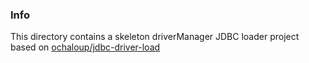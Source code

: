### Info

This directory contains a skeleton driverManager JDBC loader project based on
[ochaloup/jdbc-driver-load](https://github.com/ochaloup/jdbc-driver-load)

